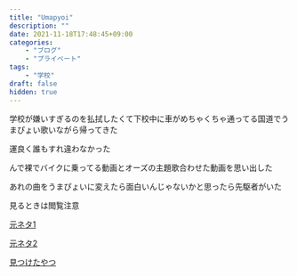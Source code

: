 ```yaml
---
title: "Umapyoi"
description: ""
date: 2021-11-18T17:48:45+09:00
categories:
    - "ブログ"
    - "プライベート"
tags:
    - "学校"
draft: false
hidden: true
---
```


学校が嫌いすぎるのを払拭したくて下校中に車がめちゃくちゃ通ってる国道でうまぴょい歌いながら帰ってきた

運良く誰もすれ違わなかった

んで裸でバイクに乗ってる動画とオーズの主題歌合わせた動画を思い出した

あれの曲をうまぴょいに変えたら面白いんじゃないかと思ったら先駆者がいた

見るときは閲覧注意

[元ネタ1](https://youtu.be/pr4OYtkWh1s)

[元ネタ2](https://youtu.be/d-g_XXTxeVs)

[見つけたやつ](https://youtu.be/ZR81SlIhE7M)
